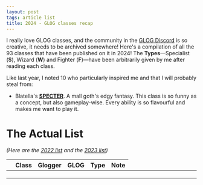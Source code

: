 ```yaml
---
layout: post
tags: article list
title: 2024 - GLOG classes recap
---
```


I really love GLOG classes, and the community in the [GLOG Discord](https://discord.gg/HKNQ8GG6bW) is so creative, it needs to be archived somewhere! Here's a compilation of all the 93 classes that have been published on it in 2024! The **Types**—Specialist (**S**), Wizard (**W**) and Fighter (**F**)—have been arbitrarily given by me after reading each class.

Like last year, I noted 10 who particularly inspired me and that I will probably steal from:

- Blatella's **[SPECTER](https://mascaraknight.blogspot.com/2023/09/this-is-who-i-really-am-glitterglog.html)**. A mall goth's edgy fantasy. This class is so funny as a concept, but also gameplay-wise. Every ability is so flavourful and makes me want to play it.


# The Actual List
_(Here are the [2022 list](https://saltygoo.github.io/2022/12/05/GLOG2022/) and the [2023 list](https://saltygoo.github.io/2025/05/19/GLOG2023/))_

<div class="ritz grid-container" dir="ltr">
	<table class="tablegoo" cellspacing="0" cellpadding="0">
		<thead>
			<tr>
				<th class="row-header freezebar-vertical-handle"/>
				<th id="1254755560C0" style="width:185px;" class="tablegoo">
					<b>Class</b>
				</th>
				<th id="1254755560C1" style="width:133px;" class="tablegoo">
					<b>Glogger</b>
				</th>
				<th id="1254755560C2" style="width:185px;" class="tablegoo">
					<b>GLOG</b>
				</th>
				<th id="1254755560C3" style="width:50px;" class="tablegoo">
					<b>Type</b>
				</th>
				<th id="1254755560C4" style="width:505px;" class="tablegoo">
					<b>Note</b>
				</th>
			</tr>
		</thead>
		<tbody>
<tr style="height: 20px">
				<th id="1254755560R0" style="height: 20px;" class="tablegoo">
					<div class="row-header-wrapper" style="line-height: 20px"/>
				</th>
				<td class="tablegoo" dir="ltr">
					<a target="_blank" href="https://redlantern.bearblog.dev/the-spare-key-of-solomon-glog-class-warlock/AdvocateSylvanas IIIRed LanternWYou have spellcasting familiar and are bound to a court.</td>
			</tr>
<tr style="height: 20px">
				<th id="1254755560R0" style="height: 20px;" class="tablegoo">
					<div class="row-header-wrapper" style="line-height: 20px"/>
				</th>
				<td class="tablegoo" dir="ltr">
					<a target="_blank" href="https://kludge.bearblog.dev/ansurian-swordmaster/Ansurian SwordmasterKludge KauldronKludge KauldronFUnstoppable swordsman.</td>
			</tr>
<tr style="height: 20px">
				<th id="1254755560R0" style="height: 20px;" class="tablegoo">
					<div class="row-header-wrapper" style="line-height: 20px"/>
				</th>
				<td class="tablegoo" dir="ltr">
					<a target="_blank" href="https://pathunending.wordpress.com/2024/05/17/the-classless-character-the-assassin/AssassinEcksian RavenPath UnendingSSneak and kill.</td>
			</tr>
<tr style="height: 20px">
				<th id="1254755560R0" style="height: 20px;" class="tablegoo">
					<div class="row-header-wrapper" style="line-height: 20px"/>
				</th>
				<td class="tablegoo" dir="ltr">
					<a target="_blank" href="https://yourmindthen.blogspot.com/2024/06/a-bloody-silver-lining-glog-class.htmlAssassin BugKachowWhat's On Your Mind Then?FYou wear your dead victims.</td>
			</tr>
<tr style="height: 20px">
				<th id="1254755560R0" style="height: 20px;" class="tablegoo">
					<div class="row-header-wrapper" style="line-height: 20px"/>
				</th>
				<td class="tablegoo" dir="ltr">
					<a target="_blank" href="https://furtivegoblingaming.blogspot.com/2024/08/avenger-of-ymir-glog-class.htmlAvenger of YmirTLNUnlawful GamesUnlawful GamesFYou are a superhuman being born from the flesh of a god.</td>
			</tr>
<tr style="height: 20px">
				<th id="1254755560R0" style="height: 20px;" class="tablegoo">
					<div class="row-header-wrapper" style="line-height: 20px"/>
				</th>
				<td class="tablegoo" dir="ltr">
					<a target="_blank" href="https://madgods.bearblog.dev/glog-class-bartender/BartenderJ.N. SinombrePlaythings of Mad GodsSYou mix alcohol and temporary potions.</td>
			</tr>
<tr style="height: 20px">
				<th id="1254755560R0" style="height: 20px;" class="tablegoo">
					<div class="row-header-wrapper" style="line-height: 20px"/>
				</th>
				<td class="tablegoo" dir="ltr">
					<a target="_blank" href="https://slaytanicgaming.blogspot.com/2024/07/the-blastlock-glog-class.htmlBlastlockSlaytanicalSlaytanic Gaming?Can't be seen without an account...</td>
			</tr>
<tr style="height: 20px">
				<th id="1254755560R0" style="height: 20px;" class="tablegoo">
					<div class="row-header-wrapper" style="line-height: 20px"/>
				</th>
				<td class="tablegoo" dir="ltr">
					<a target="_blank" href="https://pathunending.wordpress.com/2024/11/02/goes-bump-in-the-night-glog-class-bogeyman/BogeymanEcksian RavenPath UnendingFYou are a weird dark spirit.</td>
			</tr>
<tr style="height: 20px">
				<th id="1254755560R0" style="height: 20px;" class="tablegoo">
					<div class="row-header-wrapper" style="line-height: 20px"/>
				</th>
				<td class="tablegoo" dir="ltr">
					<a target="_blank" href="https://crateredland.blogspot.com/2024/09/the-bravo-glog-class.htmlBravoLexiA Blasted, Cratered LandFFame-hungry swashbuckler.</td>
			</tr>
<tr style="height: 20px">
				<th id="1254755560R0" style="height: 20px;" class="tablegoo">
					<div class="row-header-wrapper" style="line-height: 20px"/>
				</th>
				<td class="tablegoo" dir="ltr">
					<a target="_blank" href="https://garamondia.blogspot.com/2024/12/bravo-subclass.htmlBravoLouisGaramondiaFA subclass to add a swashbuckling flair.</td>
			</tr>
<tr style="height: 20px">
				<th id="1254755560R0" style="height: 20px;" class="tablegoo">
					<div class="row-header-wrapper" style="line-height: 20px"/>
				</th>
				<td class="tablegoo" dir="ltr">
					<a target="_blank" href="https://pathunending.wordpress.com/2024/07/12/pain-is-not-forever-glog-class-calendar-cleric/Calendar ClericEcksian RavenPath UnendingWThe more the player writes recaps, the more powers the cleric has.</td>
			</tr>
<tr style="height: 20px">
				<th id="1254755560R0" style="height: 20px;" class="tablegoo">
					<div class="row-header-wrapper" style="line-height: 20px"/>
				</th>
				<td class="tablegoo" dir="ltr">
					<a target="_blank" href="https://gracklecourt.blogspot.com/2024/05/glog-camera-wizard.htmlCamera WizardGrekGrackle CourtWPhotography themed wizard.</td>
			</tr>
<tr style="height: 20px">
				<th id="1254755560R0" style="height: 20px;" class="tablegoo">
					<div class="row-header-wrapper" style="line-height: 20px"/>
				</th>
				<td class="tablegoo" dir="ltr">
					<a target="_blank" href="https://mediumsandmessages.bearblog.dev/glog-the-chemist/ChemistVivanterMediums and MessagesWMix reagents and prepare spell-like potions.</td>
			</tr>
<tr style="height: 20px">
				<th id="1254755560R0" style="height: 20px;" class="tablegoo">
					<div class="row-header-wrapper" style="line-height: 20px"/>
				</th>
				<td class="tablegoo" dir="ltr">
					<a target="_blank" href="https://garamondia.blogspot.com/2024/12/chemist-subclassfirst-humans.htmlChemistLouisGaramondiaSA subclass where you brew potions.</td>
			</tr>
<tr style="height: 20px">
				<th id="1254755560R0" style="height: 20px;" class="tablegoo">
					<div class="row-header-wrapper" style="line-height: 20px"/>
				</th>
				<td class="tablegoo" dir="ltr">
					<a target="_blank" href="https://bugbearslug.blogspot.com/2024/05/the-circus-of-joy-glog-thief-guild.htmlCircus Thief GuildBaalBugbear SlugSYou are a thief and have a circus act.</td>
			</tr>
<tr style="height: 20px">
				<th id="1254755560R0" style="height: 20px;" class="tablegoo">
					<div class="row-header-wrapper" style="line-height: 20px"/>
				</th>
				<td class="tablegoo" dir="ltr">
					<a target="_blank" href="https://www.reddit.com/r/glog/comments/1eni7u7/claviger_class/ClavigerEvan-SYou have many keys to open many doors.</td>
			</tr>
<tr style="height: 20px">
				<th id="1254755560R0" style="height: 20px;" class="tablegoo">
					<div class="row-header-wrapper" style="line-height: 20px"/>
				</th>
				<td class="tablegoo" dir="ltr">
					<a target="_blank" href="https://gracklecourt.blogspot.com/2024/06/glog-cleric.htmlClericGrekGrackle CourtSA classic dnd, with a simple system for gods.</td>
			</tr>
<tr style="height: 20px">
				<th id="1254755560R0" style="height: 20px;" class="tablegoo">
					<div class="row-header-wrapper" style="line-height: 20px"/>
				</th>
				<td class="tablegoo" dir="ltr">
					<a target="_blank" href="https://as-they-must.blogspot.com/2024/04/a-rough-sort-trio-of-glog-classes.htmlCloudskater BarbarianDeus Ex ParabolaNumbers Aren't RealFYou have seen aliens.</td>
			</tr>
<tr style="height: 20px">
				<th id="1254755560R0" style="height: 20px;" class="tablegoo">
					<div class="row-header-wrapper" style="line-height: 20px"/>
				</th>
				<td class="tablegoo" dir="ltr">
					<a target="_blank" href="https://nkom.bearblog.dev/collegian-class/CollegianLeo the HobbitNecromancer Killed Our Master ClubWA classic wizard with spell schools.</td>
			</tr>
<tr style="height: 20px">
				<th id="1254755560R0" style="height: 20px;" class="tablegoo">
					<div class="row-header-wrapper" style="line-height: 20px"/>
				</th>
				<td class="tablegoo" dir="ltr">
					<a target="_blank" href="https://variousandsundered.bearblog.dev/glog-class-colossal-idiot-troll/Colossal Idiot (Troll)CiviliaNVarious and Sundered ItemsSYou ate troll meat and are slowly transforming.</td>
			</tr>
<tr style="height: 20px">
				<th id="1254755560R0" style="height: 20px;" class="tablegoo">
					<div class="row-header-wrapper" style="line-height: 20px"/>
				</th>
				<td class="tablegoo" dir="ltr">
					<a target="_blank" href="https://pathunending.wordpress.com/2024/05/03/a-most-convenient-tool-commander-class/CommanderEcksian RavenPath UnendingFControl an army</td>
			</tr>
<tr style="height: 20px">
				<th id="1254755560R0" style="height: 20px;" class="tablegoo">
					<div class="row-header-wrapper" style="line-height: 20px"/>
				</th>
				<td class="tablegoo" dir="ltr">
					<a target="_blank" href="https://whimsicalmountain.blogspot.com/2024/10/glogtober-24-completely-normal-girl.htmlCompletely Normal Girl With Too Much BloodGorinichWhimsical Mountain?You are a sickly girl who attracts vampires.</td>
			</tr>
<tr style="height: 20px">
				<th id="1254755560R0" style="height: 20px;" class="tablegoo">
					<div class="row-header-wrapper" style="line-height: 20px"/>
				</th>
				<td class="tablegoo" dir="ltr">
					<a target="_blank" href="https://as-they-must.blogspot.com/2024/05/kissing-deaths-mouth-class-contender.htmlContenderDeus Ex ParabolaNumbers Aren't RealFMaster kungfu.</td>
			</tr>
<tr style="height: 20px">
				<th id="1254755560R0" style="height: 20px;" class="tablegoo">
					<div class="row-header-wrapper" style="line-height: 20px"/>
				</th>
				<td class="tablegoo" dir="ltr">
					<a target="_blank" href="https://variousandsundered.bearblog.dev/glog-class-crimson-demon-wizard/Crimson Demon WizardCiviliaNVarious and Sundered ItemsWA power-hungry wizard.</td>
			</tr>
<tr style="height: 20px">
				<th id="1254755560R0" style="height: 20px;" class="tablegoo">
					<div class="row-header-wrapper" style="line-height: 20px"/>
				</th>
				<td class="tablegoo" dir="ltr">
					<a target="_blank" href="https://madgods.bearblog.dev/glog-class-crystalomancer/CrystalomancerJ.N. SinombrePlaythings of Mad GodsWYou are a dwarf replacing its body parts with crystals.</td>
			</tr>
<tr style="height: 20px">
				<th id="1254755560R0" style="height: 20px;" class="tablegoo">
					<div class="row-header-wrapper" style="line-height: 20px"/>
				</th>
				<td class="tablegoo" dir="ltr">
					<a target="_blank" href="https://garamondia.blogspot.com/2024/11/cunning-folk-glog-class.htmlCunning FolkLouisGaramondiaSA clever social class.</td>
			</tr>
<tr style="height: 20px">
				<th id="1254755560R0" style="height: 20px;" class="tablegoo">
					<div class="row-header-wrapper" style="line-height: 20px"/>
				</th>
				<td class="tablegoo" dir="ltr">
					<a target="_blank" href="https://impulsivenecromancy.blogspot.com/2024/05/the-dark-bearer.htmlDark BearerShadowfrayImpulsive NecromancySYou lurk in and control shadows.</td>
			</tr>
<tr style="height: 20px">
				<th id="1254755560R0" style="height: 20px;" class="tablegoo">
					<div class="row-header-wrapper" style="line-height: 20px"/>
				</th>
				<td class="tablegoo" dir="ltr">
					<a target="_blank" href="https://lootlootlore.blogspot.com/2024/10/hope-is-lost-dark-knight-class.htmlDark KnightLootLootLoreLootLootLoreFYou have minions and an aura.</td>
			</tr>
<tr style="height: 20px">
				<th id="1254755560R0" style="height: 20px;" class="tablegoo">
					<div class="row-header-wrapper" style="line-height: 20px"/>
				</th>
				<td class="tablegoo" dir="ltr">
					<a target="_blank" href="https://archons-court.blogspot.com/2024/12/end-of-year-slushpost.htmlDemonologistArchonArchons March OnSYou have a familiar.</td>
			</tr>
<tr style="height: 20px">
				<th id="1254755560R0" style="height: 20px;" class="tablegoo">
					<div class="row-header-wrapper" style="line-height: 20px"/>
				</th>
				<td class="tablegoo" dir="ltr">
					<a target="_blank" href="https://discord.com/channels/798378159383904276/798378237171728395/1238856271973711995DetectiveDrunken ManateeCarotid CanvasSPlay as Columbo</td>
			</tr>
<tr style="height: 20px">
				<th id="1254755560R0" style="height: 20px;" class="tablegoo">
					<div class="row-header-wrapper" style="line-height: 20px"/>
				</th>
				<td class="tablegoo" dir="ltr">
					<a target="_blank" href="https://hglog.tumblr.com/post/767675324173615104/dream-clericDream ClericRobot FaceHeroic GeologyWPlayer-generated cleric.</td>
			</tr>
<tr style="height: 20px">
				<th id="1254755560R0" style="height: 20px;" class="tablegoo">
					<div class="row-header-wrapper" style="line-height: 20px"/>
				</th>
				<td class="tablegoo" dir="ltr">
					<a target="_blank" href="https://gracklecourt.blogspot.com/2024/07/druid.htmlDruidGrekGrackle CourtSMimic animals</td>
			</tr>
<tr style="height: 20px">
				<th id="1254755560R0" style="height: 20px;" class="tablegoo">
					<div class="row-header-wrapper" style="line-height: 20px"/>
				</th>
				<td class="tablegoo" dir="ltr">
					<a target="_blank" href="https://impulsivenecromancy.blogspot.com/2024/10/glogtober-24-2-eclectic-wizard-z.htmlEclectic MageShadowfrayImpulsive NecromancyWYou love magic but don't have the focus to study it.</td>
			</tr>
<tr style="height: 20px">
				<th id="1254755560R0" style="height: 20px;" class="tablegoo">
					<div class="row-header-wrapper" style="line-height: 20px"/>
				</th>
				<td class="tablegoo" dir="ltr">
					<a target="_blank" href="https://madmansmenagerie.blogspot.com/2024/10/rising-above-ones-station-class-exhumed.htmlExhumedDark LouisMadman's MenagerieFYou are a weird dark spirit.</td>
			</tr>
<tr style="height: 20px">
				<th id="1254755560R0" style="height: 20px;" class="tablegoo">
					<div class="row-header-wrapper" style="line-height: 20px"/>
				</th>
				<td class="tablegoo" dir="ltr">
					<a target="_blank" href="https://www.reddit.com/r/glog/comments/1ez26ak/exploradora_dora_the_explorer_class/ExploradoraEvan-SYou are dora the explorer.</td>
			</tr>
<tr style="height: 20px">
				<th id="1254755560R0" style="height: 20px;" class="tablegoo">
					<div class="row-header-wrapper" style="line-height: 20px"/>
				</th>
				<td class="tablegoo" dir="ltr">
					<a target="_blank" href="https://choir-of-fire.bearblog.dev/no-time-for-guessing-follow-my-plan-instead-class-explorer/ExplorerGrace400 independant bathrooms.SYou find special spots on the map.</td>
			</tr>
<tr style="height: 20px">
				<th id="1254755560R0" style="height: 20px;" class="tablegoo">
					<div class="row-header-wrapper" style="line-height: 20px"/>
				</th>
				<td class="tablegoo" dir="ltr">
					<a target="_blank" href="https://www.reddit.com/r/glog/comments/1d3cazv/fire_breather_class/?share_id=Qljrp2vIfpU0hY26eKpE2&utm_medium=ios_app&utm_name=ioscss&utm_source=share&utm_term=1Fire BreatherEvan-SEat and spit fire.</td>
			</tr>
<tr style="height: 20px">
				<th id="1254755560R0" style="height: 20px;" class="tablegoo">
					<div class="row-header-wrapper" style="line-height: 20px"/>
				</th>
				<td class="tablegoo" dir="ltr">
					<a target="_blank" href="https://madgods.bearblog.dev/glog-class-fireeater/FireeaterJ.N. SinombrePlaythings of Mad GodsWControl your own temperature and fire.</td>
			</tr>
<tr style="height: 20px">
				<th id="1254755560R0" style="height: 20px;" class="tablegoo">
					<div class="row-header-wrapper" style="line-height: 20px"/>
				</th>
				<td class="tablegoo" dir="ltr">
					<a target="_blank" href="https://whimsicalmountain.blogspot.com/2024/11/exquisite-crpse-fox-hunt.htmlFox HuntCollaborationWhimsical MountainSYou are an elusive charlatan.</td>
			</tr>
<tr style="height: 20px">
				<th id="1254755560R0" style="height: 20px;" class="tablegoo">
					<div class="row-header-wrapper" style="line-height: 20px"/>
				</th>
				<td class="tablegoo" dir="ltr">
					<a target="_blank" href="https://twobodyproblem.bearblog.dev/hackmaster/HackmasterKachowWhat's On Your Mind Then?FYou fight with unending fury.</td>
			</tr>
<tr style="height: 20px">
				<th id="1254755560R0" style="height: 20px;" class="tablegoo">
					<div class="row-header-wrapper" style="line-height: 20px"/>
				</th>
				<td class="tablegoo" dir="ltr">
					<a target="_blank" href="https://madgods.bearblog.dev/glog-class-high-magician/High MagicianJ.N. SinombrePlaythings of Mad GodsWYou can cast many dreamy  spells, but incur debt to your high elven patron.</td>
			</tr>
<tr style="height: 20px">
				<th id="1254755560R0" style="height: 20px;" class="tablegoo">
					<div class="row-header-wrapper" style="line-height: 20px"/>
				</th>
				<td class="tablegoo" dir="ltr">
					<a target="_blank" href="https://mediumsandmessages.bearblog.dev/glog-the-hunter/HunterVivanterMediums and MessagesFClassic ranger.</td>
			</tr>
<tr style="height: 20px">
				<th id="1254755560R0" style="height: 20px;" class="tablegoo">
					<div class="row-header-wrapper" style="line-height: 20px"/>
				</th>
				<td class="tablegoo" dir="ltr">
					<a target="_blank" href="https://spiceomancy.blogspot.com/2024/05/last-true-mouthpiece-glog-class-ichabod.htmlIchabodThe First GokunSpiceomancyWYou have been beheaded, and your sins have been purged.</td>
			</tr>
<tr style="height: 20px">
				<th id="1254755560R0" style="height: 20px;" class="tablegoo">
					<div class="row-header-wrapper" style="line-height: 20px"/>
				</th>
				<td class="tablegoo" dir="ltr">
					<a target="_blank" href="https://www.reddit.com/r/glog/comments/1e0gkcf/inquisitor_class/InquisitorEvan-FYou track sinners.</td>
			</tr>
<tr style="height: 20px">
				<th id="1254755560R0" style="height: 20px;" class="tablegoo">
					<div class="row-header-wrapper" style="line-height: 20px"/>
				</th>
				<td class="tablegoo" dir="ltr">
					<a target="_blank" href="https://mythocene.bearblog.dev/ironclad/IroncladQuandale DingleMythoceneFYou are a train knight with a steam engine.</td>
			</tr>
<tr style="height: 20px">
				<th id="1254755560R0" style="height: 20px;" class="tablegoo">
					<div class="row-header-wrapper" style="line-height: 20px"/>
				</th>
				<td class="tablegoo" dir="ltr">
					<a target="_blank" href="https://variousandsundered.bearblog.dev/glog-class-jack/JackCiviliaNVarious and Sundered ItemsSA jack of all trades, master of none.</td>
			</tr>
<tr style="height: 20px">
				<th id="1254755560R0" style="height: 20px;" class="tablegoo">
					<div class="row-header-wrapper" style="line-height: 20px"/>
				</th>
				<td class="tablegoo" dir="ltr">
					<a target="_blank" href="https://www.reddit.com/r/glog/comments/1e21viy/kamikaze_wizard_school/?utm_source=share&utm_medium=web3x&utm_name=web3xcss&utm_term=1Kamikaze WizardEvan-WExplosion wizard.</td>
			</tr>
<tr style="height: 20px">
				<th id="1254755560R0" style="height: 20px;" class="tablegoo">
					<div class="row-header-wrapper" style="line-height: 20px"/>
				</th>
				<td class="tablegoo" dir="ltr">
					<a target="_blank" href="https://mediumsandmessages.bearblog.dev/glog-the-knight/KnightVivanterMediums and MessagesFYou are an oath-bound fighter.</td>
			</tr>
<tr style="height: 20px">
				<th id="1254755560R0" style="height: 20px;" class="tablegoo">
					<div class="row-header-wrapper" style="line-height: 20px"/>
				</th>
				<td class="tablegoo" dir="ltr">
					<a target="_blank" href="https://yourmindthen.blogspot.com/2024/04/primer-burn-and-hot-lead-bubble-glog.htmlLead WitchKachowWhat's On Your Mind Then?FYou are a witch with a gun. Enchanting bullets.</td>
			</tr>
<tr style="height: 20px">
				<th id="1254755560R0" style="height: 20px;" class="tablegoo">
					<div class="row-header-wrapper" style="line-height: 20px"/>
				</th>
				<td class="tablegoo" dir="ltr">
					<a target="_blank" href="https://madgods.bearblog.dev/spirit-talker-glog-magician-class/MagicianJ.N. SinombrePlaythings of Mad GodsWAnimate objects.</td>
			</tr>
<tr style="height: 20px">
				<th id="1254755560R0" style="height: 20px;" class="tablegoo">
					<div class="row-header-wrapper" style="line-height: 20px"/>
				</th>
				<td class="tablegoo" dir="ltr">
					<a target="_blank" href="https://thelovelydark.blogspot.com/2024/10/magician.htmlMagicianVulnaviaThe Lovely DarkWYou attract, eat, and manipulate spirits.</td>
			</tr>
<tr style="height: 20px">
				<th id="1254755560R0" style="height: 20px;" class="tablegoo">
					<div class="row-header-wrapper" style="line-height: 20px"/>
				</th>
				<td class="tablegoo" dir="ltr">
					<a target="_blank" href="https://www.reddit.com/r/glog/comments/1dwsuyp/mathemagician_wizard_school/?share_id=Kp0gt62P7f46DCjVpI0fd&utm_medium=ios_app&utm_name=ioscss&utm_source=share&utm_term=1MathemagicianEvan-SA math wizard.</td>
			</tr>
<tr style="height: 20px">
				<th id="1254755560R0" style="height: 20px;" class="tablegoo">
					<div class="row-header-wrapper" style="line-height: 20px"/>
				</th>
				<td class="tablegoo" dir="ltr">
					<a target="_blank" href="https://shadowandfae.blogspot.com/2024/08/the-flame-that-burns-twice-as-bright.htmlMonkHilanderShadow and FaeFA classic monk with ki dice.</td>
			</tr>
<tr style="height: 20px">
				<th id="1254755560R0" style="height: 20px;" class="tablegoo">
					<div class="row-header-wrapper" style="line-height: 20px"/>
				</th>
				<td class="tablegoo" dir="ltr">
					<a target="_blank" href="https://ww1802.blogspot.com/2024/11/glog-noble.htmlNoblerowei99Armoury of the Invincible KnightSYou have privileges.</td>
			</tr>
<tr style="height: 20px">
				<th id="1254755560R0" style="height: 20px;" class="tablegoo">
					<div class="row-header-wrapper" style="line-height: 20px"/>
				</th>
				<td class="tablegoo" dir="ltr">
					<a target="_blank" href="https://mythocene.bearblog.dev/painter/PainterQuandale DingleMythoceneSYou animate paintings.</td>
			</tr>
<tr style="height: 20px">
				<th id="1254755560R0" style="height: 20px;" class="tablegoo">
					<div class="row-header-wrapper" style="line-height: 20px"/>
				</th>
				<td class="tablegoo" dir="ltr">
					<a target="_blank" href="https://garamondia.blogspot.com/2024/11/dramatis-personae-perfect-mimic-glog.htmlPerfect MimicLouisGaramondiaSYou steal other class templates.</td>
			</tr>
<tr style="height: 20px">
				<th id="1254755560R0" style="height: 20px;" class="tablegoo">
					<div class="row-header-wrapper" style="line-height: 20px"/>
				</th>
				<td class="tablegoo" dir="ltr">
					<a target="_blank" href="https://choir-of-fire.bearblog.dev/class-philosopher/PhilosopherGrace400 independant bathrooms.?You have tenets and watch your ideas spread.</td>
			</tr>
<tr style="height: 20px">
				<th id="1254755560R0" style="height: 20px;" class="tablegoo">
					<div class="row-header-wrapper" style="line-height: 20px"/>
				</th>
				<td class="tablegoo" dir="ltr">
					<a target="_blank" href="https://spiceomancy.blogspot.com/2024/04/six-layers-deep-glog-class-psychonaut.htmlPsychopaladinThe First GokunSpiceomancyFEnter dreams and talk to daemons.</td>
			</tr>
<tr style="height: 20px">
				<th id="1254755560R0" style="height: 20px;" class="tablegoo">
					<div class="row-header-wrapper" style="line-height: 20px"/>
				</th>
				<td class="tablegoo" dir="ltr">
					<a target="_blank" href="https://archons-court.blogspot.com/2024/12/end-of-year-slushpost.htmlPsychopompArchonArchons March OnFYou are an agent of death.</td>
			</tr>
<tr style="height: 20px">
				<th id="1254755560R0" style="height: 20px;" class="tablegoo">
					<div class="row-header-wrapper" style="line-height: 20px"/>
				</th>
				<td class="tablegoo" dir="ltr">
					<a target="_blank" href="https://as-they-must.blogspot.com/2024/11/give-weight-to-smoke-glog-class.htmlPyromancerdeus Ex ParabolaNumbers Aren't RealFYou are a barbarian whose rage manifests in flames.</td>
			</tr>
<tr style="height: 20px">
				<th id="1254755560R0" style="height: 20px;" class="tablegoo">
					<div class="row-header-wrapper" style="line-height: 20px"/>
				</th>
				<td class="tablegoo" dir="ltr">
					<a target="_blank" href="https://choir-of-fire.bearblog.dev/class-ranger/RangerGrace400 independant bathrooms.FYou have a boomerang, and you are also a aragorn-type character.</td>
			</tr>
<tr style="height: 20px">
				<th id="1254755560R0" style="height: 20px;" class="tablegoo">
					<div class="row-header-wrapper" style="line-height: 20px"/>
				</th>
				<td class="tablegoo" dir="ltr">
					<a target="_blank" href="https://as-they-must.blogspot.com/2024/08/rock-no-water-and-sandy-road-glog.htmlRangerDeus Ex ParabolaNumbers Aren't RealFAll the 5e ranger subclasses converted.</td>
			</tr>
<tr style="height: 20px">
				<th id="1254755560R0" style="height: 20px;" class="tablegoo">
					<div class="row-header-wrapper" style="line-height: 20px"/>
				</th>
				<td class="tablegoo" dir="ltr">
					<a target="_blank" href="https://mythocene.bearblog.dev/ranger/RangerQuandale DingleMythoceneFYou collect trophies from slain beasts.</td>
			</tr>
<tr style="height: 20px">
				<th id="1254755560R0" style="height: 20px;" class="tablegoo">
					<div class="row-header-wrapper" style="line-height: 20px"/>
				</th>
				<td class="tablegoo" dir="ltr">
					<a target="_blank" href="https://madgods.bearblog.dev/glog-class-trapper/RangerJ.N. SinombrePlaythings of Mad GodsFYou predict encounters and survive in wilderness.</td>
			</tr>
<tr style="height: 20px">
				<th id="1254755560R0" style="height: 20px;" class="tablegoo">
					<div class="row-header-wrapper" style="line-height: 20px"/>
				</th>
				<td class="tablegoo" dir="ltr">
					<a target="_blank" href="https://pathunending.wordpress.com/2024/08/30/5e-ranger-bandwagon/RangerEcksian RavenPath UnendingF5e ranger subclasses converted.</td>
			</tr>
<tr style="height: 20px">
				<th id="1254755560R0" style="height: 20px;" class="tablegoo">
					<div class="row-header-wrapper" style="line-height: 20px"/>
				</th>
				<td class="tablegoo" dir="ltr">
					<a target="_blank" href="https://occultronics.blogspot.com/2024/12/deep-roots-are-not-reached-by-frost.htmlRangerJosieOccultronicsFClassic ranger with access to the monster manual.</td>
			</tr>
<tr style="height: 20px">
				<th id="1254755560R0" style="height: 20px;" class="tablegoo">
					<div class="row-header-wrapper" style="line-height: 20px"/>
				</th>
				<td class="tablegoo" dir="ltr">
					<a target="_blank" href="https://as-they-must.blogspot.com/2024/04/a-rough-sort-trio-of-glog-classes.htmlRatbastard RogueDeus Ex ParabolaNumbers Aren't RealFYou are made of rats.</td>
			</tr>
<tr style="height: 20px">
				<th id="1254755560R0" style="height: 20px;" class="tablegoo">
					<div class="row-header-wrapper" style="line-height: 20px"/>
				</th>
				<td class="tablegoo" dir="ltr">
					<a target="_blank" href="https://variousandsundered.bearblog.dev/glog-class-reaver-variant-fighter/ReaverCiviliaNVarious and Sundered ItemsFA variant of the original GLoG Fighter.</td>
			</tr>
<tr style="height: 20px">
				<th id="1254755560R0" style="height: 20px;" class="tablegoo">
					<div class="row-header-wrapper" style="line-height: 20px"/>
				</th>
				<td class="tablegoo" dir="ltr">
					<a target="_blank" href="https://dripping-tap.blogspot.com/2024/08/glog-class-rebbe.htmlRebbeAnastasiaDripping TapSYou are a rabbi.</td>
			</tr>
<tr style="height: 20px">
				<th id="1254755560R0" style="height: 20px;" class="tablegoo">
					<div class="row-header-wrapper" style="line-height: 20px"/>
				</th>
				<td class="tablegoo" dir="ltr">
					<a target="_blank" href="https://beast.blot.im/recovered-restless-dreamerRestless DreamerIemcdBenign Brown BeastSCursed class: You are the sleeping beauty.</td>
			</tr>
<tr style="height: 20px">
				<th id="1254755560R0" style="height: 20px;" class="tablegoo">
					<div class="row-header-wrapper" style="line-height: 20px"/>
				</th>
				<td class="tablegoo" dir="ltr">
					<a target="_blank" href="https://www.reddit.com/r/glog/comments/1dfis1o/ringmaster_class/RingmasterEvan-SYou are a circus leader.</td>
			</tr>
<tr style="height: 20px">
				<th id="1254755560R0" style="height: 20px;" class="tablegoo">
					<div class="row-header-wrapper" style="line-height: 20px"/>
				</th>
				<td class="tablegoo" dir="ltr">
					<a target="_blank" href="https://sameissharkinjapanese.blogspot.com/2024/08/so-i-was-thinking-about-more-80s90s.htmlRock 'N RollerHalfaconふかひれスープFHighly customizable class with different instruments.</td>
			</tr>
<tr style="height: 20px">
				<th id="1254755560R0" style="height: 20px;" class="tablegoo">
					<div class="row-header-wrapper" style="line-height: 20px"/>
				</th>
				<td class="tablegoo" dir="ltr">
					<a target="_blank" href="https://kludge.bearblog.dev/ruinworker-classis/RuinworkerKludge KauldronKludge KauldronWA chassis for class archetypes that play with ruins.</td>
			</tr>
<tr style="height: 20px">
				<th id="1254755560R0" style="height: 20px;" class="tablegoo">
					<div class="row-header-wrapper" style="line-height: 20px"/>
				</th>
				<td class="tablegoo" dir="ltr">
					<a target="_blank" href="https://archons-court.blogspot.com/2024/04/through-looking-glass-class-sharpshooter.htmlSharpshooterArchonArchons March OnFA gunslinger class.</td>
			</tr>
<tr style="height: 20px">
				<th id="1254755560R0" style="height: 20px;" class="tablegoo">
					<div class="row-header-wrapper" style="line-height: 20px"/>
				</th>
				<td class="tablegoo" dir="ltr">
					<a target="_blank" href="https://spiceomancy.blogspot.com/2024/05/eliminate-impossible-glog-class-sleuth.htmlSleuthThe First GokunSpiceomancySYou are a genius detective.</td>
			</tr>
<tr style="height: 20px">
				<th id="1254755560R0" style="height: 20px;" class="tablegoo">
					<div class="row-header-wrapper" style="line-height: 20px"/>
				</th>
				<td class="tablegoo" dir="ltr">
					<a target="_blank" href="https://shadowandfae.blogspot.com/2024/04/the-puddle-from-which-you-came-slime-as.htmlSlimeHilanderShadow and FaeFYou are an ooze. You trade mass for special powers.</td>
			</tr>
<tr style="height: 20px">
				<th id="1254755560R0" style="height: 20px;" class="tablegoo">
					<div class="row-header-wrapper" style="line-height: 20px"/>
				</th>
				<td class="tablegoo" dir="ltr">
					<a target="_blank" href="https://blobbing.bearblog.dev/slime-girls/Slime GirlGearasciiBlobbing Right AlongFYou are a charming cute acidic slime.</td>
			</tr>
<tr style="height: 20px">
				<th id="1254755560R0" style="height: 20px;" class="tablegoo">
					<div class="row-header-wrapper" style="line-height: 20px"/>
				</th>
				<td class="tablegoo" dir="ltr">
					<a target="_blank" href="https://pathunending.wordpress.com/2024/09/20/shattered-melodies-glog-class-sorcerer/SorcererEcksian RavenPath UnendingWYou are a psychic wizard.</td>
			</tr>
<tr style="height: 20px">
				<th id="1254755560R0" style="height: 20px;" class="tablegoo">
					<div class="row-header-wrapper" style="line-height: 20px"/>
				</th>
				<td class="tablegoo" dir="ltr">
					<a target="_blank" href="https://mediumsandmessages.bearblog.dev/glog-the-spellslinger/SpellslingerVivanterMediums and MessagesFYou fight with magic wands.</td>
			</tr>
<tr style="height: 20px">
				<th id="1254755560R0" style="height: 20px;" class="tablegoo">
					<div class="row-header-wrapper" style="line-height: 20px"/>
				</th>
				<td class="tablegoo" dir="ltr">
					<a target="_blank" href="https://madmansmenagerie.blogspot.com/2024/12/hearts-now-cased-in-steel-glog-class.htmlSteel SaintDark LouisMadman's MenagerieFYou are a monk slowly turning into metal.</td>
			</tr>
<tr style="height: 20px">
				<th id="1254755560R0" style="height: 20px;" class="tablegoo">
					<div class="row-header-wrapper" style="line-height: 20px"/>
				</th>
				<td class="tablegoo" dir="ltr">
					<a target="_blank" href="https://garamondia.blogspot.com/2024/12/steward-subclass.htmlStewardLouisGaramondiaSYou make sure your master is safe and clean.</td>
			</tr>
<tr style="height: 20px">
				<th id="1254755560R0" style="height: 20px;" class="tablegoo">
					<div class="row-header-wrapper" style="line-height: 20px"/>
				</th>
				<td class="tablegoo" dir="ltr">
					<a target="_blank" href="https://www.reddit.com/r/glog/comments/1dbdgb5/strongman_class/StrongmanEvan-SYou do feats of strength.</td>
			</tr>
<tr style="height: 20px">
				<th id="1254755560R0" style="height: 20px;" class="tablegoo">
					<div class="row-header-wrapper" style="line-height: 20px"/>
				</th>
				<td class="tablegoo" dir="ltr">
					<a target="_blank" href="https://variousandsundered.bearblog.dev/glog-class-sun-cultist/Sun CultistCiviliaNVarious and Sundered ItemsSFly like icarus.</td>
			</tr>
<tr style="height: 20px">
				<th id="1254755560R0" style="height: 20px;" class="tablegoo">
					<div class="row-header-wrapper" style="line-height: 20px"/>
				</th>
				<td class="tablegoo" dir="ltr">
					<a target="_blank" href="https://occultronics.blogspot.com/2024/12/there-is-no-peace-but-sword-glog-sword.htmlSword SaintJosieOccultronicsWA wizard that can only die by the sword.</td>
			</tr>
<tr style="height: 20px">
				<th id="1254755560R0" style="height: 20px;" class="tablegoo">
					<div class="row-header-wrapper" style="line-height: 20px"/>
				</th>
				<td class="tablegoo" dir="ltr">
					<a target="_blank" href="https://dripping-tap.blogspot.com/2024/08/glog-class-trampled.html?m=1TrampledAnastasiaDripping TapFYou are condemned to crawl but you can still fight.</td>
			</tr>
<tr style="height: 20px">
				<th id="1254755560R0" style="height: 20px;" class="tablegoo">
					<div class="row-header-wrapper" style="line-height: 20px"/>
				</th>
				<td class="tablegoo" dir="ltr">
					<a target="_blank" href="https://pathunending.wordpress.com/2024/08/08/there-were-dragons-when-i-was-a-boy-glog-class-thief/Viking ThiefEcksian RavenPath UnendingSA viking interpreted as a thief.</td>
			</tr>
<tr style="height: 20px">
				<th id="1254755560R0" style="height: 20px;" class="tablegoo">
					<div class="row-header-wrapper" style="line-height: 20px"/>
				</th>
				<td class="tablegoo" dir="ltr">
					<a target="_blank" href="https://madmansmenagerie.blogspot.com/2024/12/reaping-what-you-didnt-sow-glog-class.htmlWarriorDark LouisMadman's MenagerieFYou are a fighter with a specific tradition of your choice.</td>
			</tr>
<tr style="height: 20px">
				<th id="1254755560R0" style="height: 20px;" class="tablegoo">
					<div class="row-header-wrapper" style="line-height: 20px"/>
				</th>
				<td class="tablegoo" dir="ltr">
					<a target="_blank" href="https://choir-of-fire.bearblog.dev/the-wasard/WasardBirdDragon400 Independant BathroomsWAn obsessive wizard that might be stuck on a spell.</td><
			</tr>
<tr style="height: 20px">
				<th id="1254755560R0" style="height: 20px;" class="tablegoo">
					<div class="row-header-wrapper" style="line-height: 20px"/>
				</th>
				<td class="tablegoo" dir="ltr">
					<a target="_blank" href="https://garamondia.blogspot.com/2024/12/barbarians-alternatives-white-apefolk.htmlWhite ApeLouisGaramondiaFYou are an intelligent ape.</td>
			</tr>
<tr style="height: 20px">
				<th id="1254755560R0" style="height: 20px;" class="tablegoo">
					<div class="row-header-wrapper" style="line-height: 20px"/>
				</th>
				<td class="tablegoo" dir="ltr">
					<a target="_blank" href="https://crateredland.blogspot.com/2024/10/the-witch-glog-class.htmlWitchLexiA Blasted, Cratered LandWA very complete witch a system to curry favours from you patron.</td>
			</tr>
<tr style="height: 20px">
				<th id="1254755560R0" style="height: 20px;" class="tablegoo">
					<div class="row-header-wrapper" style="line-height: 20px"/>
				</th>
				<td class="tablegoo" dir="ltr">
					<a target="_blank" href="https://attnam.blogspot.com/2024/11/glog-wizard-chassis.htmlWizardred_kangarooLibrary of AttnamWA GLoG wizard chassis.</td>
			</tr>
		</tbody>
	</table>
</div>


